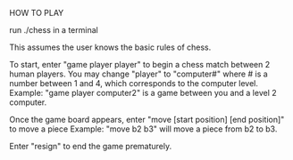 HOW TO PLAY

run ./chess in a terminal

This assumes the user knows the basic rules of chess.

To start, enter "game player player" to begin a chess match between 2 human players.
You may change "player" to "computer#" where # is a number between 1 and 4, which corresponds to the computer level.
Example: "game player computer2" is a game between you and a level 2 computer.

Once the game board appears, enter "move [start position] [end position]" to move a piece
Example: "move b2 b3" will move a piece from b2 to b3.

Enter "resign" to end the game prematurely.  
